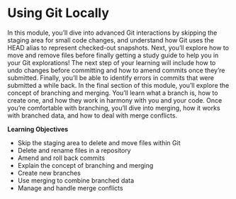 # Using Git Locally

In this module, you’ll dive into advanced Git interactions by skipping the staging area for small code changes, and understand how Git uses the HEAD alias to represent checked-out snapshots. Next, you’ll explore how to move and remove files before finally getting a study guide to help you in your Git explorations! The next step of your learning will include how to undo changes before committing and how to amend commits once they’re submitted. Finally, you’ll be able to identify errors in commits that were submitted a while back. In the final section of this module, you’ll explore the concept of branching and merging. You’ll learn what a branch is, how to create one, and how they work in harmony with you and your code. Once you’re comfortable with branching, you’ll dive into merging, how it works with branched data, and how to deal with merge conflicts.

**Learning Objectives**

- Skip the staging area to delete and move files within Git
- Delete and rename files in a repository
- Amend and roll back commits
- Explain the concept of branching and merging
- Create new branches
- Use merging to combine branched data
- Manage and handle merge conflicts
